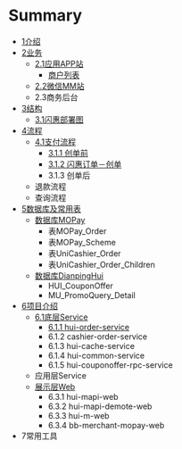 # Summary

* [1介绍](README.md)
* [2业务](yewumd.md)
   * [2.1应用APP站](application.md)
       * [商户列表](shanghu_lie_biao_md.md)
   * [2.2微信MM站](wei_xin_mm_zhan.md)
   * 2.3商务后台
* [3结构](structure.md)
   * [3.1闪惠部署图](31shan_hui_bu_shu_tu.md)
* [4流程](process.md)
   * [4.1支付流程](zhi_fu_liu_cheng.md)
       * [3.1.1 创单前](311yong_hu_cao_zuo.md)
       * [3.1.2 闪惠订单－创单](312_shan_hui_ding_dan_ff0d_chuang_dan.md)
       * 3.1.3 创单后
   * 退款流程
   * 查询流程
* [5数据库及常用表](shu_ju_ku_ji_chang_yong_biao.md)
   * [数据库MOPay](shu_ju_ku_mopay.md)
       * 表MOPay_Order
       * 表MOPay_Scheme
       * 表UniCashier_Order
       * 表UniCashier_Order_Children
   * [数据库DianpingHui](shu_ju_ku_dianpinghui.md)
       * HUI_CouponOffer
       * MU_PromoQuery_Detail
* [6项目介绍](xiang_mu_jie_shao.md)
   * [6.1底层Service](di_ceng_service.md)
       * [6.1.1 hui-order-service](611_hui-order-service.md)
       * 6.1.2 cashier-order-service
       * 6.1.3 hui-cache-service
       * 6.1.4 hui-common-service
       * 6.1.5 hui-couponoffer-rpc-service
   * 应用层Service
   * [展示层Web](zhan_shi_ceng_web.md)
       * 6.3.1 hui-mapi-web
       * 6.3.2 hui-mapi-demote-web
       * 6.3.3 hui-m-web
       * 6.3.4 bb-merchant-mopay-web
* 7常用工具

